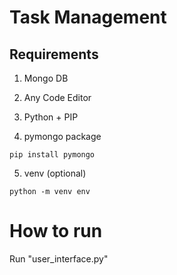 # Task Management


## Requirements

1. Mongo DB

2. Any Code Editor

3. Python + PIP

4. pymongo package
```
pip install pymongo
```

5. venv (optional)
```
python -m venv env
```

# How to run
Run "user_interface.py"